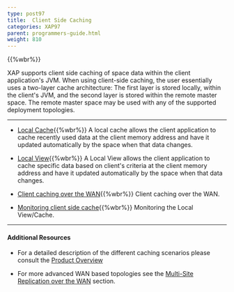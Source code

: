 ```yaml
---
type: post97
title:  Client Side Caching
categories: XAP97
parent: programmers-guide.html
weight: 810
---
```

{{%wbr%}}

XAP supports client side caching of space data within the client application's JVM. When using client-side caching, the user essentially uses a two-layer cache architecture: The first layer is stored locally, within the client's JVM, and the second layer is stored within the remote master space. The remote master space may be used with any of the supported deployment topologies.


<hr/>

- [Local Cache](./local-cache.html){{%wbr%}}
A local cache allows the client application to cache recently used data at the client memory address and have it updated automatically by the space when that data changes.

- [Local View](./local-view.html){{%wbr%}}
A Local View allows the client application to cache specific data based on client's criteria at the client memory address and have it updated automatically by the space when that data changes.

- [Client caching over the WAN](./client-side-caching-over-the-wan.html){{%wbr%}}
Client caching over the WAN.

- [Monitoring client side cache](./monitoring-the-client-side-cache.html){{%wbr%}}
Monitoring the Local View/Cache.

<hr/>

#### Additional Resources

- For a detailed description of the different caching scenarios please consult the [Product Overview](/product_overview/caching-scenarios.html)

- For more advanced WAN based topologies see the [Multi-Site Replication over the WAN](./multi-site-replication-over-the-wan.html) section.



